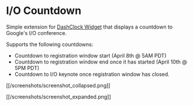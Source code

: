 I/O Countdown
====================

Simple extension for [DashClock Widget](https://play.google.com/store/apps/details?id=net.nurik.roman.dashclock&hl=en) that displays a countdown to Google's I/O conference.

Supports the following countdowns:

* Countdown to registration window start (April 8th @ 5AM PDT)
* Countdown to registration window end once it has started (April 10th @ 5PM PDT)
* Countdown to I/O keynote once registration window has closed.

[[/screenshots/screenshot_collapsed.png]]

[[/screenshots/screenshot_expanded.png]]